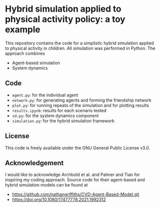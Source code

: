 # Hybrid simulation applied to physical activity policy: a toy example

This repository contains the code for a simplistic hybrid simulation applied to physical activity in children. All simulation was performed in Python. The approach combines

-   Agent-based simulation
-   System dynamics

## Code

-   `agent.py`: for the individual agent
-   `network.py`: for generating agents and forming the friendship network
-   `plot.py`: for running repeats of the simulation and for plotting results
-   `results.ipynb`: results for each scenario tested
-   `sd.py`: for the system dynamics component
-   `simulation.py`: for the hybrid simulation framework

## License

This code is freely available under the GNU General Public License v3.0.

## Acknowledgement

I would like to acknowledge Archbold et al. and Palmer and Tian for inspiring my coding approach. Source code for their agent-based and hybrid simulation models can be found at

-   <https://github.com/nathangriffiths/CVD-Agent-Based-Model.git>
-   <https://doi.org/10.1080/17477778.2021.1992312>
